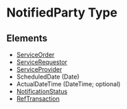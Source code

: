 # NotifiedParty Type

## Elements

- [ServiceOrder](../ServiceOrder_r41/ServiceOrderHeader)
- [ServiceRequestor](PartyIdentifier)
- [ServiceProvider](PartyIdentifier)
- ScheduledDate (Date)			
- ActualDateTime (DateTime; optional)
- [NotificationStatus](NotificationStatus)
- [RefTransaction](NotificationPayload)